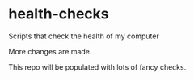 # health-checks
Scripts that check the health of my computer

More changes are made.

This repo will be populated with lots of fancy checks.

